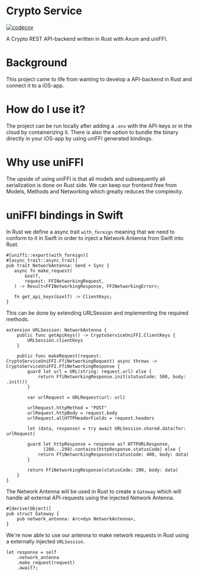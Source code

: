 # Crypto Service
[![codecov](https://codecov.io/gh/Vinnstah/crypto-service/graph/badge.svg?token=YZ6OR1BZXJ)](https://codecov.io/gh/Vinnstah/crypto-service)

A Crypto REST API-backend written in Rust with Axum and uniFFI. 

# Background
This project came to life from wanting to develop a API-backend in Rust and connect it to a iOS-app. 

# How do I use it?
The project can be run locally after adding a `.env` with the API-keys or in the cloud by containerizing it.
There is also the option to bundle the binary directly in your iOS-app by using uniFFI generated bindings.

# Why use uniFFI
The upside of using uniFFI is that all models and subsequently all serialization is done on Rust side. We can keep our frontend free from Models, Methods and Networking which greatly reduces the complexity.

# uniFFI bindings in Swift
 In Rust we define a async trait `with_foreign` meaning that we need to conform to it in Swift in order to inject a Network Antenna from Swift into Rust.

 ```
#[uniffi::export(with_foreign)]
#[async_trait::async_trait]
 pub trait NetworkAntenna: Send + Sync {
    async fn make_request(
        &self,
        request: FFINetworkingRequest,
    ) -> Result<FFINetworkingResponse, FFINetworkingError>;

    fn get_api_keys(&self) -> ClientKeys;
}
```

This can be done by extending URLSession and implementing the required methods.

```
extension URLSession: NetworkAntenna {
    public func getApiKeys() -> CryptoServiceUniFFI.ClientKeys {
        URLSession.clientKeys
    }
    
    public func makeRequest(request: CryptoServiceUniFFI.FfiNetworkingRequest) async throws -> CryptoServiceUniFFI.FfiNetworkingResponse {
        guard let url = URL(string: request.url) else {
            return FfiNetworkingResponse.init(statusCode: 500, body: .init())
        }
        
        var urlRequest = URLRequest(url: url)
        
        urlRequest.httpMethod = "POST"
        urlRequest.httpBody = request.body
        urlRequest.allHTTPHeaderFields = request.headers
        
        let (data, response) = try await URLSession.shared.data(for: urlRequest)
        
        guard let httpResponse = response as? HTTPURLResponse,
              (200...299).contains(httpResponse.statusCode) else {
            return FfiNetworkingResponse(statusCode: 400, body: data)
        }
        
        return FfiNetworkingResponse(statusCode: 200, body: data)
    }
}
```

The Network Antenna will be used in Rust to create a `Gateway` which will handle all external API-requests using the injected Network Antenna.

```
#[derive(Object)]
pub struct Gateway {
    pub network_antenna: Arc<dyn NetworkAntenna>,
}
```

We're now able to use our antenna to make network requests in Rust using a externally injected `URLSession`.

```
let response = self
    .network_antenna
    .make_request(request)
    .await?;
```